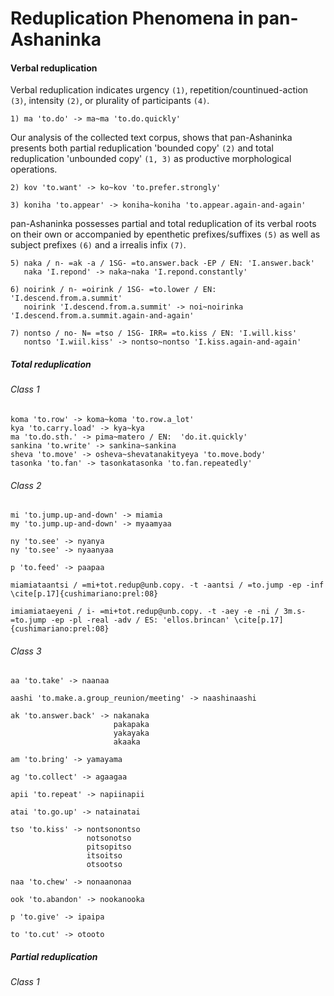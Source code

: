 Reduplication Phenomena in pan-Ashaninka
========================================

#### Verbal reduplication

Verbal reduplication indicates urgency `(1)`, repetition/countinued-action `(3)`, intensity `(2)`, or plurality of participants `(4)`.

```
1) ma 'to.do' -> ma~ma 'to.do.quickly' 
```

Our analysis of the collected text corpus, shows that pan-Ashaninka presents both partial reduplication 'bounded copy' `(2)` and total reduplication 'unbounded copy' `(1, 3)` as productive morphological operations.

```
2) kov 'to.want' -> ko~kov 'to.prefer.strongly' 

3) koniha 'to.appear' -> koniha~koniha 'to.appear.again-and-again'
```

pan-Ashaninka possesses partial and total reduplication of its verbal roots on their own or accompanied by epenthetic prefixes/suffixes `(5)` as well as subject prefixes `(6)` and a irrealis infix `(7)`.

```
5) naka / n- =ak -a / 1SG- =to.answer.back -EP / EN: 'I.answer.back' 
   naka 'I.repond' -> naka~naka 'I.repond.constantly' 

6) noirink / n- =oirink / 1SG- =to.lower / EN: 'I.descend.from.a.summit' 
   noirink 'I.descend.from.a.summit' -> noi~noirinka 'I.descend.from.a.summit.again-and-again' 

7) nontso / no- N= =tso / 1SG- IRR= =to.kiss / EN: 'I.will.kiss' 
   nontso 'I.wiil.kiss' -> nontso~nontso 'I.kiss.again-and-again' 
```

##### Total reduplication

###### Class 1 

```
koma 'to.row' -> koma~koma 'to.row.a_lot'
kya 'to.carry.load' -> kya~kya
ma 'to.do.sth.' -> pima~matero / EN:  'do.it.quickly'
sankina 'to.write' -> sankina~sankina
sheva 'to.move' -> osheva~shevatanakityeya 'to.move.body'
tasonka 'to.fan' -> tasonkatasonka 'to.fan.repeatedly' 
```

###### Class 2 

```
mi 'to.jump.up-and-down' -> miamia 
my 'to.jump.up-and-down' -> myaamyaa

ny 'to.see' -> nyanya 
ny 'to.see' -> nyaanyaa 

p 'to.feed' -> paapaa

miamiataantsi / =mi+tot.redup@unb.copy. -t -aantsi / =to.jump -ep -inf  \cite[p.17]{cushimariano:prel:08} 

imiamiataeyeni / i- =mi+tot.redup@unb.copy. -t -aey -e -ni / 3m.s- =to.jump -ep -pl -real -adv / ES: 'ellos.brincan' \cite[p.17]{cushimariano:prel:08} 
```

###### Class 3 

```
aa 'to.take' -> naanaa

aashi 'to.make.a.group_reunion/meeting' -> naashinaashi

ak 'to.answer.back' -> nakanaka 
                       pakapaka 
                       yakayaka 
                       akaaka

am 'to.bring' -> yamayama 

ag 'to.collect' -> agaagaa

apii 'to.repeat' -> napiinapii

atai 'to.go.up' -> natainatai

tso 'to.kiss' -> nontsonontso 
                 notsonotso 
                 pitsopitso 
                 itsoitso 
                 otsootso
                 
naa 'to.chew' -> nonaanonaa

ook 'to.abandon' -> nookanooka

p 'to.give' -> ipaipa

to 'to.cut' -> otooto 

```

##### Partial reduplication

###### Class 1

